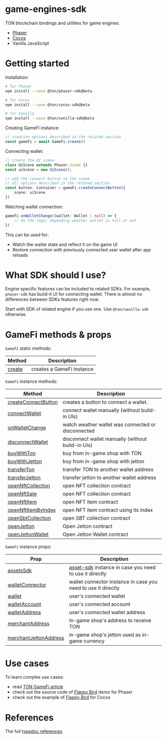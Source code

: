 # game-engines-sdk

TON blockchain bindings and utilities for game engines:
* [Phaser](https://phaser.io)
* [Cocos](https://www.cocos.com/en)
* Vanilla JavaScript

# Getting started
Installation:
```sh
# for Phaser
npm install --save @ton/phaser-sdk@beta

# for Cocos
npm install --save @ton/cocos-sdk@beta

# for Vanilla
npm install --save @ton/vanilla-sdk@beta
```

Creating GameFi instance:
```typescript
// creation options described in the related section
const gameFi = await GameFi.create()
```

Connecting wallet:
```typescript
// create the UI scene
class UiScene extends Phaser.Scene {}
const uiScene = new UiScene();

// add the connect button to the scene
// all options described in the related section
const button: Container = gameFi.createConnectButton({
    scene: uiScene
})
```

Watching wallet connection:
```typescript
gameFi.onWalletChange((wallet: Wallet | null) => {
    // do the logic depending weather wallet is null or not
})
```
This can be used for:
* Watch the wallet state and reflect it on the game UI
* Restore connection with previously connected user wallet after app reloads

# What SDK should I use?

Engine specific features can be included to related SDKs. For example, `phaser-sdk` has build-it UI for connecting wallet. There is almost no differences between SDKs features right now.

Start with SDK of related engine if you use one. Use `@ton/vanilla-sdk` otherwise.

# GameFi methods & props
`GameFi` static methods:

| Method | Description |
| -------- | -------- |
| [create](https://ton-org.github.io/game-engines-sdk/classes/GameFi.html#create) | creates a GameFi instance |

`GameFi` instance methods:

| Method | Description |
| -------- | -------- |
| [createConnectButton](https://ton-org.github.io/game-engines-sdk/classes/GameFi.html#createConnectButton) | creates a button to connect a wallet. |
| [connectWallet](https://ton-org.github.io/game-engines-sdk/classes/GameFi.html#connectWallet) | connect wallet manually (without build-in UIs) |
| [onWalletChange](https://ton-org.github.io/game-engines-sdk/classes/GameFi.html#onWalletChange) | watch weather wallet was connected or disconnected |
| [disconnectWallet](https://ton-org.github.io/game-engines-sdk/classes/GameFi.html#disconnectWallet) | disconnect wallet manually (without build-in UIs) |
| [buyWithTon](https://ton-org.github.io/game-engines-sdk/classes/GameFi.html#buyWithTon) | buy from in-game shop with TON |
| [buyWithJetton](https://ton-org.github.io/game-engines-sdk/classes/GameFi.html#buyWithJetton) | buy from in-game shop with jetton |
| [transferTon](https://ton-org.github.io/game-engines-sdk/classes/GameFi.html#transferTon) | transfer TON to another wallet address |
| [transferJetton](https://ton-org.github.io/game-engines-sdk/classes/GameFi.html#transferJetton) | transfer jetton to another wallet address |
| [openNftCollection](https://ton-org.github.io/game-engines-sdk/classes/GameFi.html#openNftCollection) | open NFT collection contract |
| [openNftSale](https://ton-org.github.io/game-engines-sdk/classes/GameFi.html#openNftSale) | open NFT collection contract |
| [openNftItem](https://ton-org.github.io/game-engines-sdk/classes/GameFi.html#openNftItem) | open NFT item contract |
| [openNftItemByIndex](https://ton-org.github.io/game-engines-sdk/classes/GameFi.html#openNftItemByIndex) | open NFT item contract using its index |
| [openSbtCollection](https://ton-org.github.io/game-engines-sdk/classes/GameFi.html#openSbtCollection) | open SBT collection contract |
| [openJetton](https://ton-org.github.io/game-engines-sdk/classes/GameFi.html#openJetton) | Open Jetton contract |
| [openJettonWallet](https://ton-org.github.io/game-engines-sdk/classes/GameFi.html#openJettonWallet) | Open Jetton Wallet contract |

`GameFi` instance props:

| Prop | Description |
| -------- | -------- |
| [assetsSdk](https://ton-org.github.io/game-engines-sdk/classes/GameFi.html#assetsSdk) | [asset-sdk](https://github.com/ton-community/assets-sdk) instance in case you need to use it directly |
| [walletConnector](https://ton-org.github.io/game-engines-sdk/classes/GameFi.html#walletConnector) | wallet connector instance in case you need to use it directly |
| [wallet](https://ton-org.github.io/game-engines-sdk/classes/GameFi.html#wallet) | user's connected wallet |
| [walletAccount](https://ton-org.github.io/game-engines-sdk/classes/GameFi.html#walletAccount) | user's connected account |
| [walletAddress](https://ton-org.github.io/game-engines-sdk/classes/GameFi.html#walletAddress) | user's connected wallet address |
| [merchantAddress](https://ton-org.github.io/game-engines-sdk/classes/GameFi.html#merchantAddress) | in-game shop's address to receive TON |
| [merchantJettonAddress](https://ton-org.github.io/game-engines-sdk/classes/GameFi.html#merchantJettonAddress) | in-game shop's jetton used as in-game currency |

# Use cases
To learn complex use cases:
- read [TON GameFi article](https://gist.github.com/barinbritva/b3db1605f2667b7562b53a23877c0e73)
- check out the source code of [Flappy Bird](https://github.com/ton-community/flappy-bird) demo for Phaser
- check out the example of [Flappy Bird](https://github.com/CocosTechLabs/flappy-bird) for Cocos

# References
The full [typedoc references](https://ton-org.github.io/game-engines-sdk/index.html).
